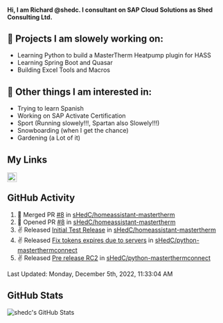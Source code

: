 #### Hi, I am Richard @shedc. I consultant on SAP Cloud Solutions as Shed Consulting Ltd.

## 👋 Projects I am slowely working on:
- Learning Python to build a MasterTherm Heatpump plugin for HASS
- Learning Spring Boot and Quasar
- Building Excel Tools and Macros

## 👀 Other things I am interested in:
- Trying to learn Spanish
- Working on SAP Activate Certification
- Sport (Running slowely!!!, Spartan also Slowely!!!)
- Snowboarding (when I get the chance)
- Gardening (a Lot of it)

## My Links
[<img align="left" alt="shedc | LinkedIn" width="22px" src="https://cdn.jsdelivr.net/npm/simple-icons@v3/icons/linkedin.svg" />][linkedin]

<br/>

## GitHub Activity
<!--RECENT_ACTIVITY:start-->
1. 🎉 Merged PR [#8](https://github.com/sHedC/homeassistant-mastertherm/pull/8) in [sHedC/homeassistant-mastertherm](https://github.com/sHedC/homeassistant-mastertherm)
2. 💪 Opened PR [#8](https://github.com/sHedC/homeassistant-mastertherm/pull/8) in [sHedC/homeassistant-mastertherm](https://github.com/sHedC/homeassistant-mastertherm)
3. ✌️ Released [Initial Test Release](https://github.com/sHedC/homeassistant-mastertherm/releases/tag/0.1.0-b0) in [sHedC/homeassistant-mastertherm](https://github.com/sHedC/homeassistant-mastertherm)
4. ✌️ Released [Fix tokens expires due to servers](https://github.com/sHedC/python-masterthermconnect/releases/tag/1.1.0-rc3) in [sHedC/python-masterthermconnect](https://github.com/sHedC/python-masterthermconnect)
5. ✌️ Released [Pre release RC2](https://github.com/sHedC/python-masterthermconnect/releases/tag/1.1.0-rc2) in [sHedC/python-masterthermconnect](https://github.com/sHedC/python-masterthermconnect)
<!--RECENT_ACTIVITY:end-->
<!--RECENT_ACTIVITY:last_update-->
Last Updated: Monday, December 5th, 2022, 11:33:04 AM
<!--RECENT_ACTIVITY:last_update_end-->

## GitHub Stats
<img align="left" alt="shedc's GitHub Stats" src="https://github-readme-stats.vercel.app/api?username=shedc&show_icons=true&hide_title=true" />

[linkedin]: https://www.linkedin.com/in/richard-holmes-3314251/
